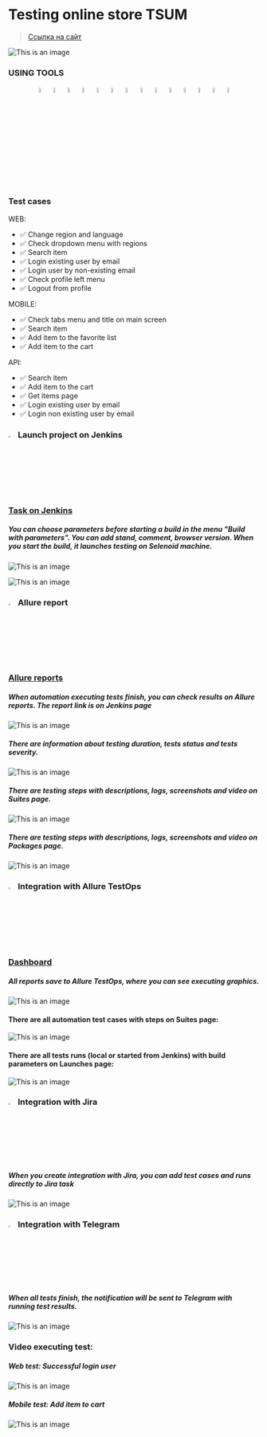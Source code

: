 <h1> Testing online store TSUM</h1>

> <a target="_blank" href="https://www.tsum.ru/">Ссылка на сайт</a>

![This is an image](images/tsum_main_page.png)
<!-- Tools -->

### USING TOOLS
<p  align="center">
  <code><img width="5%" title="vscode" src="images/vscode.png"></code>
  <code><img width="5%" title="Python" src="images/python.png"></code>
  <code><img width="5%" title="Pytest" src="images/pytest.png"></code>
  <code><img width="5%" title="Selene" src="images/selene.png"></code>
  <code><img width="5%" title="Selenium" src="images/selenium.png"></code>
  <code><img width="5%" title="GitHub" src="images/github.png"></code>
  <code><img width="5%" title="Jenkins" src="images/jenkins.png"></code>
  <code><img width="5%" title="Docker" src="images/docker.png"></code>
  <code><img width="5%" title="Selenoid" src="images/selenoid.png"></code>
  <code><img width="5%" title="Allure Report" src="images/allure_report.png"></code>
  <code><img width="5%" title="Allure TestOps" src="images/allure_testops.png"></code>
  <code><img width="5%" title="Jira" src="images/jira.png"></code>
  <code><img width="5%" title="Postman" src="images/postman.png"></code>
  <code><img width="5%" title="Telegram" src="images/tg.png"></code>
</p>


<!-- Test Cases -->

### Test cases

WEB:
* ✅ Change region and language
* ✅ Check dropdown menu with regions
* ✅ Search item  
* ✅ Login existing user by email 
* ✅ Login user by non-existing email
* ✅ Check profile left menu 
* ✅ Logout from profile

MOBILE:
* ✅ Check tabs menu and title on main screen
* ✅ Search item  
* ✅ Add item to the favorite list
* ✅ Add item to the cart

API:
* ✅ Search item
* ✅ Add item to the cart
* ✅ Get items page
* ✅ Login existing user by email
* ✅ Login non existing user by email



<!-- Jenkins -->

### <img width="3%" title="Jenkins" src="images/jenkins.png"> Launch project on Jenkins

### [Task on Jenkins](https://jenkins.autotests.cloud/job/guru_final_project_python_SADfranco_TSUM)

##### You can choose parameters before starting a build in the menu "Build with parameters". You can add stand, comment, browser version. When you start the build, it launches testing on Selenoid machine.
![This is an image](images/jenkins_job.png)

![This is an image](images/jenkins_build_param.png)

<!-- Allure report -->

### <img width="3%" title="Allure Report" src="images/allure_report.png"> Allure report

### [Allure reports](https://jenkins.autotests.cloud/job/guru_final_project_python_SADfranco_TSUM/5/allure/#)

##### When automation executing tests finish, you can check results on Allure reports. The report link is on Jenkins page
![This is an image](images/allure_report_overview.png)

##### There are information about testing duration, tests status and tests severity.
![This is an image](images/allure_report_graphs.png)

##### There are testing steps with descriptions, logs, screenshots and video on Suites page.
![This is an image](images/allure_report_suites.png)

##### There are testing steps with descriptions, logs, screenshots and video on Packages page.
![This is an image](images/allure_report_packages.png)


<!-- Allure TestOps -->

### <img width="3%" title="Allure TestOps" src="images/allure_testops.png"> Integration with Allure TestOps

### [Dashboard](https://allure.autotests.cloud/project/4303/dashboards)

##### All reports save to Allure TestOps, where you can see executing graphics.
![This is an image](images/allure_testops_report.png)

#### There are all automation test cases with steps on Suites page:

![This is an image](images/allure_testops_tc.png)

#### There are all tests runs (local or started from Jenkins) with build parameters on Launches page:

![This is an image](images/allure_testops_launches.png)


<!-- Jira -->

### <img width="3%" title="Jira" src="images/jira.png"> Integration with Jira
##### When you create integration with Jira, you can add test cases and runs directly to Jira task

![This is an image](images/jira_tasks.png)


<!-- Telegram -->

### <img width="3%" title="Telegram" src="images/tg.png"> Integration with Telegram
##### When all tests finish, the notification will be sent to Telegram with running test results.

![This is an image](images/tg_bot_notification.png)

### Video executing test: 

##### Web test: Successful login user

![This is an image](images/video_login_user.gif)

##### Mobile test: Add item to cart

![This is an image](images/video_add_to_cart.gif)